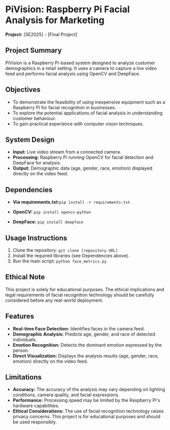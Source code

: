 # PiVision: Raspberry Pi Facial Analysis for Marketing

**Project:** [SE2025] - [Final Project]

## Project Summary

PiVision is a Raspberry Pi-based system designed to analyze customer demographics in a retail setting.  It uses a camera to capture a live video feed and performs facial analysis using OpenCV and DeepFace.

## Objectives

* To demonstrate the feasibility of using inexpensive equipment such as a Raspberry Pi for facial recognition in businesses.
* To explore the potential applications of facial analysis in understanding customer behaviour.
* To gain practical experience with computer vision techniques.

## System Design

* **Input:**  Live video stream from a connected camera.
* **Processing:**  Raspberry Pi running OpenCV for facial detection and DeepFace for analysis.
* **Output:**  Demographic data (age, gender, race, emotion) displayed directly on the video feed.

## Dependencies

* **Via requirements.txt:**`pip install -r requirements.txt`

* **OpenCV:**  `pip install opencv-python`
* **DeepFace:** `pip install deepface`
  
## Usage Instructions

1.  Clone the repository: `git clone [repository URL]`
2.  Install the required libraries (see Dependencies above).
3.  Run the main script: `python face_metrics.py`

##  Ethical Note

This project is solely for educational purposes.  The ethical implications and legal requirements of facial recognition technology should be carefully considered before any real-world deployment.

## Features

* **Real-time Face Detection:** Identifies faces in the camera feed.
* **Demographic Analysis:** Predicts age, gender, and race of detected individuals.
* **Emotion Recognition:**  Detects the dominant emotion expressed by the person.
* **Direct Visualization:**  Displays the analysis results (age, gender, race, emotion) directly on the video feed.

## Limitations

* **Accuracy:** The accuracy of the analysis may vary depending on lighting conditions, camera quality, and facial expressions.
* **Performance:** Processing speed may be limited by the Raspberry Pi's hardware capabilities.
* **Ethical Considerations:**  The use of facial recognition technology raises privacy concerns.  This project is for educational purposes and should be used responsibly.
